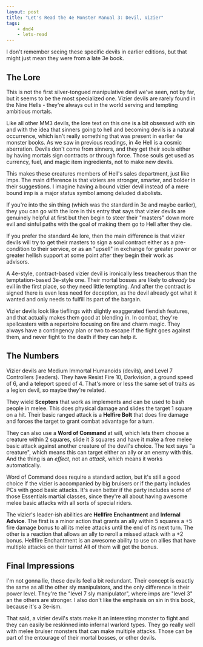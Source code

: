 ```yaml
---
layout: post
title: "Let's Read the 4e Monster Manual 3: Devil, Vizier"
tags:
    - dnd4
    - lets-read
---
```


I don't remember seeing these specific devils in earlier editions, but that
might just mean they were from a late 3e book.

## The Lore

This is not the first silver-tongued manipulative devil we've seen, not by far,
but it seems to be the most specialized one. Vizier devils are rarely found in
the Nine Hells - they're always out in the world serving and tempting ambitious
mortals.

Like all other MM3 devils, the lore text on this one is a bit obsessed with sin
and with the idea that sinners going to hell and becoming devils is a natural
occurrence, which isn't really something that was present in earlier 4e monster
books. As we saw in previous readings, in 4e Hell is a cosmic aberration. Devils
don't come from sinners, and they get their souls either by having mortals sign
contracts or through force. Those souls get used as currency, fuel, and magic
item ingredients, not to make new devils.

This makes these creatures members of Hell's sales department, just like
imps. The main difference is that viziers are stronger, smarter, and bolder in
their suggestions. I imagine having a bound vizier devil instead of a mere bound
imp is a major status symbol among deluded diabolists.

If you're into the sin thing (which was the standard in 3e and maybe earlier),
they you can go with the lore in this entry that says that vizier devils are
genuinely helpful at first but then begin to steer their "masters" down more
evil and sinful paths with the goal of making them go to Hell after they die.

If you prefer the standard 4e lore, then the main difference is that vizier
devils will try to get their masters to sign a soul contract either as a
pre-condition to their service, or as an "upsell" in exchange for greater power
or greater hellish support at some point after they begin their work as
advisors.

A 4e-style, contract-based vizier devil is ironically less treacherous than the
temptation-based 3e-style one. Their mortal bosses are likely to _already_ be
evil in the first place, so they need little tempting. And after the contract is
signed there is even less need for deception, as the devil already got what it
wanted and only needs to fulfill its part of the bargain.

Vizier devils look like tieflings with slightly exaggerated fiendish features,
and that actually makes them good at blending in. In combat, they're
spellcasters with a repertoire focusing on fire and charm magic. They always
have a contingency plan or two to escape if the fight goes against them, and
never fight to the death if they can help it.

## The Numbers

Vizier devils are Medium Immortal Humanoids (devils), and Level 7 Controllers
(leaders). They have Resist Fire 10, Darkvision, a ground speed of 6, and a
teleport speed of 4. That's more or less the same set of traits as a legion
devil, so maybe they're related.

They wield **Scepters** that work as implements and can be used to bash people
in melee. This does physical damage and slides the target 1 square on a
hit. Their basic ranged attack is a **Helfire Bolt** that does fire damage and
forces the target to grant combat advantage for a turn.

They can also use a **Word of Command** at will, which lets them choose a
creature within 2 squares, slide it 3 squares and have it make a free melee
basic attack against another creature of the devil's choice. The text says "a
creature", which means this can target either an ally or an enemy with this. And
the thing is an _effect_, not an _attack_, which means it works
automatically.

Word of Command does require a standard action, but it's still a good choice if
the vizier is accompanied by big bruisers or if the party includes PCs with good
basic attacks. It's even better if the party includes some of those Essentials
martial classes, since they're all about having awesome melee basic attacks with
all sorts of special riders.

The vizier's leader-ish abilities are **Hellfire Enchantment** and **Infernal
Advice**. The first is a minor action that grants an ally within 5 squares a +5
fire damage bonus to all its melee attacks until the end of its next turn. The
other is a reaction that allows an ally to reroll a missed attack with a +2
bonus. Hellfire Enchantment is an awesome ability to use on allies that have
multiple attacks on their turns! All of them will get the bonus.


## Final Impressions

I'm not gonna lie, these devils feel a bit redundant. Their concept is exactly
the same as all the other sly manipulators, and the only difference is their
power level. They're the "level 7 sly manipulator", where imps are "level 3" an
the others are stronger. I also don't like the emphasis on sin in this book,
because it's a 3e-ism.

That said, a vizier devil's stats make it an interesting monster to fight and
they can easily be reskinned into infernal warlord types. They go really well
with melee bruiser monsters that can make multiple attacks. Those can be part of
the entourage of their mortal bosses, or other devils.
